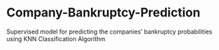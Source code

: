 # Company-Bankruptcy-Prediction
Supervised model for predicting the companies’ bankruptcy probabilities using KNN Classification Algorithm
